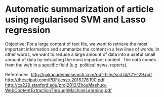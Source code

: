 #  Automatic summarization of article using regularised SVM and Lasso regression    


Objective:
For a large content of text file, we want to retrieve the most important information and summarize the content in a few lines of words. In other words, we want to reduce a large amount of data into a useful small amount of data by extracting the most important content. The data comes from the web in a specific field (e.g. political news, reports). 


References:
http://pakacademicsearch.com/pdf-files/sci/74/121-129.pdf
http://thescipub.com/PDF/jcssp.2016.178.190.pdf
http://cs229.stanford.edu/proj2013/ZhouMashuq-WebContentExtractionThroughMachineLearning.pdf
